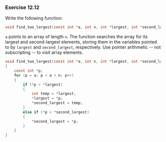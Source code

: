 ### Exercise 12.12
Write the following function:

```c
void find_two_largest(const int *a, int n, int *largest, int *second_largest);
```

`a` points to an array of length `n`. The function searches the array for its
largest and second-largest elements, storing them in the variables pointed to by
`largest` and `second_largest`, respectively. Use pointer arithmetic -- not
subscripting -- to visit array elements.

```c
void find_two_largest(const int *a, int n, int *largest, int *second_largest)
{
    const int *p;
    for (p = a; p < a + n; p++)
    {
        if (*p > *largest)
        {
            int temp = *largest;
            *largest = *p;
            *second_largest = temp;
        }
        else if (*p > *second_largest)
        {
            *second_largest = *p;
        }
    }
}
```
